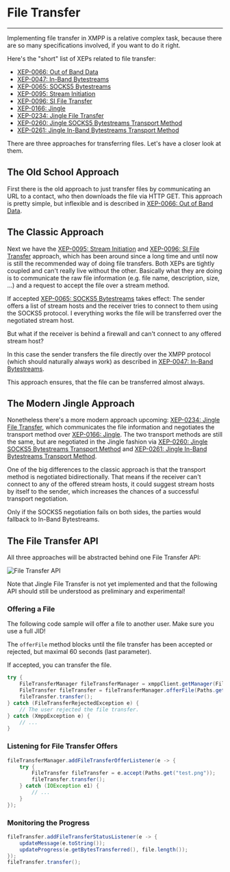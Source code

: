 # File Transfer
---

Implementing file transfer in XMPP is a relative complex task, because there are so many specifications involved, if you want to do it right.

Here's the "short" list of XEPs related to file transfer:

* [XEP-0066: Out of Band Data][Out of Band Data]
* [XEP-0047: In-Band Bytestreams][In-Band Bytestreams]
* [XEP-0065: SOCKS5 Bytestreams][SOCKS5 Bytestreams]
* [XEP-0095: Stream Initiation][Stream Initiation]
* [XEP-0096: SI File Transfer][SI File Transfer]
* [XEP-0166: Jingle][Jingle]
* [XEP-0234: Jingle File Transfer][Jingle File Transfer]
* [XEP-0260: Jingle SOCKS5 Bytestreams Transport Method][Jingle SOCKS5 Bytestreams Transport Method]
* [XEP-0261: Jingle In-Band Bytestreams Transport Method][Jingle In-Band Bytestreams Transport Method]

There are three approaches for transferring files. Let's have a closer look at them.

## The Old School Approach

First there is the old approach to just transfer files by communicating an URL to a contact, who then downloads the file via HTTP GET.
This approach is pretty simple, but inflexible and is described in [XEP-0066: Out of Band Data][Out of Band Data].

## The Classic Approach

Next we have the [XEP-0095: Stream Initiation][Stream Initiation] and [XEP-0096: SI File Transfer][SI File Transfer] approach, which has been around since a long time and until now is still the recommended way of doing file transfers.
Both XEPs are tightly coupled and can't really live without the other. Basically what they are doing is to communicate the raw file information (e.g. file name, description, size, ...) and a request to accept the file over a stream method.

If accepted [XEP-0065: SOCKS5 Bytestreams][SOCKS5 Bytestreams] takes effect: The sender offers a list of stream hosts and the receiver tries to connect to them using the SOCKS5 protocol. I everything works the file will be transferred over the negotiated stream host.

But what if the receiver is behind a firewall and can't connect to any offered stream host?

In this case the sender transfers the file directly over the XMPP protocol (which should naturally always work) as described in [XEP-0047: In-Band Bytestreams][In-Band Bytestreams].

This approach ensures, that the file can be transferred almost always.

## The Modern Jingle Approach

Nonetheless there's a more modern approach upcoming: [XEP-0234: Jingle File Transfer][Jingle File Transfer], which communicates the file information and negotiates the transport method over [XEP-0166: Jingle][Jingle].
The two transport methods are still the same, but are negotiated in the Jingle fashion via [XEP-0260: Jingle SOCKS5 Bytestreams Transport Method][Jingle SOCKS5 Bytestreams Transport Method] and [XEP-0261: Jingle In-Band Bytestreams Transport Method][Jingle In-Band Bytestreams Transport Method].

One of the big differences to the classic approach is that the transport method is negotiated bidirectionally. That means if the receiver can't connect to any of the offered stream hosts, it could suggest stream hosts by itself to the sender, which increases the chances of a successful transport negotiation.

Only if the SOCKS5 negotiation fails on both sides, the parties would fallback to In-Band Bytestreams.


## The File Transfer API

All three approaches will be abstracted behind one File Transfer API:

![File Transfer API](../FileTransfer.png)

Note that Jingle File Transfer is not yet implemented and that the following API should still be understood as preliminary and experimental!

### Offering a File

The following code sample will offer a file to another user. Make sure you use a full JID!

The `offerFile` method blocks until the file transfer has been accepted or rejected, but maximal 60 seconds (last parameter).

If accepted, you can transfer the file.

```java
try {
    FileTransferManager fileTransferManager = xmppClient.getManager(FileTransferManager.class);
    FileTransfer fileTransfer = fileTransferManager.offerFile(Paths.get("test.png"), "Description", Jid.of("juliet@exampl.net/balcony"), 60000);
    fileTransfer.transfer();
} catch (FileTransferRejectedException e) {
    // The user rejected the file transfer.
} catch (XmppException e) {
    // ...
}
```

### Listening for File Transfer Offers

```java
fileTransferManager.addFileTransferOfferListener(e -> {
    try {
        FileTransfer fileTransfer = e.accept(Paths.get("test.png"));
        fileTransfer.transfer();
    } catch (IOException e1) {
        // ...
    }
});
```

### Monitoring the Progress

```java
fileTransfer.addFileTransferStatusListener(e -> {
    updateMessage(e.toString());
    updateProgress(e.getBytesTransferred(), file.length());
});
fileTransfer.transfer();
```

[In-Band Bytestreams]: http://xmpp.org/extensions/xep-0047.html "XEP-0047: In-Band Bytestreams"
[SOCKS5 Bytestreams]: http://xmpp.org/extensions/xep-0065.html "XEP-0065: SOCKS5 Bytestreams"
[Out of Band Data]: http://xmpp.org/extensions/xep-0066.html "XEP-0066: Out of Band Data"
[Stream Initiation]: http://xmpp.org/extensions/xep-0095.html "XEP-0095: Stream Initiation"
[SI File Transfer]: http://xmpp.org/extensions/xep-0096.html "XEP-0096: SI File Transfer"
[Jingle]: http://xmpp.org/extensions/xep-0166.html "XEP-0166: Jingle"
[Jingle File Transfer]: http://xmpp.org/extensions/xep-0234.html "XEP-0234: Jingle File Transfer"
[Jingle SOCKS5 Bytestreams Transport Method]: http://xmpp.org/extensions/xep-0260.html "XEP-0260: Jingle SOCKS5 Bytestreams Transport Method"
[Jingle In-Band Bytestreams Transport Method]: http://xmpp.org/extensions/xep-0261.html "XEP-0261: Jingle In-Band Bytestreams Transport Method"